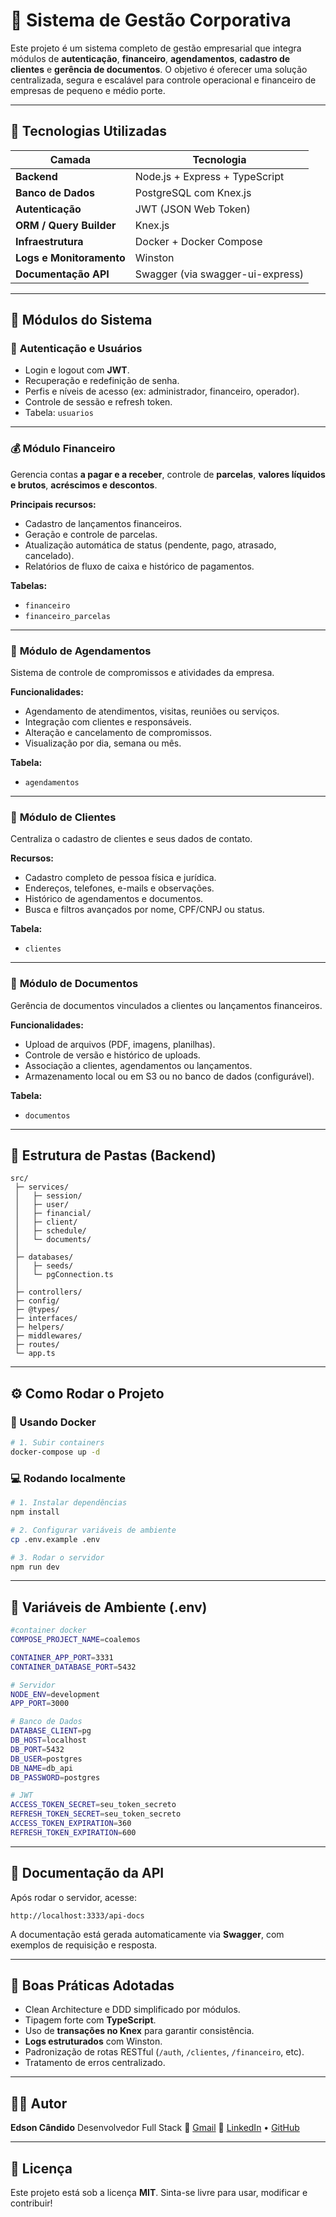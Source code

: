 # 💼 Sistema de Gestão Corporativa

Este projeto é um sistema completo de gestão empresarial que integra módulos de **autenticação**, **financeiro**, **agendamentos**, **cadastro de clientes** e **gerência de documentos**.
O objetivo é oferecer uma solução centralizada, segura e escalável para controle operacional e financeiro de empresas de pequeno e médio porte.

---

## 🚀 Tecnologias Utilizadas

| Camada | Tecnologia |
|--------|-------------|
| **Backend** | Node.js + Express + TypeScript |
| **Banco de Dados** | PostgreSQL com Knex.js |
| **Autenticação** | JWT (JSON Web Token) |
| **ORM / Query Builder** | Knex.js |
| **Infraestrutura** | Docker + Docker Compose |
| **Logs e Monitoramento** | Winston |
| **Documentação API** | Swagger (via swagger-ui-express) |

---

## 🧩 Módulos do Sistema

### 🔐 **Autenticação e Usuários**
- Login e logout com **JWT**.
- Recuperação e redefinição de senha.
- Perfis e níveis de acesso (ex: administrador, financeiro, operador).
- Controle de sessão e refresh token.
- Tabela: `usuarios`

---

### 💰 **Módulo Financeiro**
Gerencia contas **a pagar e a receber**, controle de **parcelas**, **valores líquidos e brutos**, **acréscimos e descontos**.

**Principais recursos:**
- Cadastro de lançamentos financeiros.
- Geração e controle de parcelas.
- Atualização automática de status (pendente, pago, atrasado, cancelado).
- Relatórios de fluxo de caixa e histórico de pagamentos.

**Tabelas:**
- `financeiro`
- `financeiro_parcelas`

---

### 📅 **Módulo de Agendamentos**
Sistema de controle de compromissos e atividades da empresa.

**Funcionalidades:**
- Agendamento de atendimentos, visitas, reuniões ou serviços.
- Integração com clientes e responsáveis.
- Alteração e cancelamento de compromissos.
- Visualização por dia, semana ou mês.

**Tabela:**
- `agendamentos`

---

### 👥 **Módulo de Clientes**
Centraliza o cadastro de clientes e seus dados de contato.

**Recursos:**
- Cadastro completo de pessoa física e jurídica.
- Endereços, telefones, e-mails e observações.
- Histórico de agendamentos e documentos.
- Busca e filtros avançados por nome, CPF/CNPJ ou status.

**Tabela:**
- `clientes`

---

### 📂 **Módulo de Documentos**
Gerência de documentos vinculados a clientes ou lançamentos financeiros.

**Funcionalidades:**
- Upload de arquivos (PDF, imagens, planilhas).
- Controle de versão e histórico de uploads.
- Associação a clientes, agendamentos ou lançamentos.
- Armazenamento local ou em S3 ou no banco de dados (configurável).

**Tabela:**
- `documentos`

---

## 🧱 Estrutura de Pastas (Backend)

```
src/
 ├─ services/
 │   ├─ session/
 │   ├─ user/
 │   ├─ financial/
 │   ├─ client/
 │   ├─ schedule/
 │   └─ documents/
 │
 ├─ databases/
 │   ├─ seeds/
 │   └─ pgConnection.ts
 │
 ├─ controllers/
 ├─ config/
 ├─ @types/
 ├─ interfaces/
 ├─ helpers/
 ├─ middlewares/
 ├─ routes/
 └─ app.ts
```

---

## ⚙️ Como Rodar o Projeto

### 🐳 Usando Docker
```bash
# 1. Subir containers
docker-compose up -d

```

### 💻 Rodando localmente
```bash
# 1. Instalar dependências
npm install

# 2. Configurar variáveis de ambiente
cp .env.example .env

# 3. Rodar o servidor
npm run dev
```

---

## 🔑 Variáveis de Ambiente (.env)

```bash
#container docker
COMPOSE_PROJECT_NAME=coalemos

CONTAINER_APP_PORT=3331
CONTAINER_DATABASE_PORT=5432

# Servidor
NODE_ENV=development
APP_PORT=3000

# Banco de Dados
DATABASE_CLIENT=pg
DB_HOST=localhost
DB_PORT=5432
DB_USER=postgres
DB_NAME=db_api
DB_PASSWORD=postgres

# JWT
ACCESS_TOKEN_SECRET=seu_token_secreto
REFRESH_TOKEN_SECRET=seu_token_secreto
ACCESS_TOKEN_EXPIRATION=360
REFRESH_TOKEN_EXPIRATION=600
```

---

## 📘 Documentação da API

Após rodar o servidor, acesse:
```
http://localhost:3333/api-docs
```
A documentação está gerada automaticamente via **Swagger**, com exemplos de requisição e resposta.

---

## 🧠 Boas Práticas Adotadas

- Clean Architecture e DDD simplificado por módulos.
- Tipagem forte com **TypeScript**.
- Uso de **transações no Knex** para garantir consistência.
- **Logs estruturados** com Winston.
- Padronização de rotas RESTful (`/auth`, `/clientes`, `/financeiro`, etc).
- Tratamento de erros centralizado.

---

## 👨‍💻 Autor

**Edson Cândido**
Desenvolvedor Full Stack
📧 [Gmail](mailto:edsonj85@gmail.com)
💼 [LinkedIn](www.linkedin.com/in/edson-caj) • [GitHub](https://github.com/EdsonCandido)

---

## 🧾 Licença

Este projeto está sob a licença **MIT**.
Sinta-se livre para usar, modificar e contribuir!
